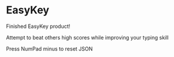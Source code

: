 # EasyKey

Finished EasyKey product!

Attempt to beat others high scores while improving your typing skill

Press NumPad minus to reset JSON
